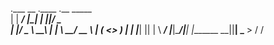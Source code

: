 .___        __  .____    .__  _____       
|   | _____/  |_|    |   |__|/ ____\____  
|   |/  _ \   __\    |   |  \   __\/ __ \ 
|   (  <_> )  | |    |___|  ||  | \  ___/ 
|___|\____/|__| |_______ \__||__|  \___  >
                        \/             \/

